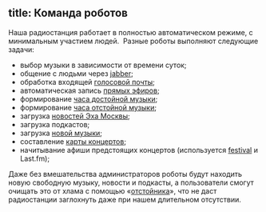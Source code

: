 title: Команда роботов
---
Наша радиостанция работает в полностью автоматическом режиме, с минимальным
участием людей.  Разные роботы выполняют следующие задачи:

- выбор музыки в зависимости от времени суток;
- общение с людьми через [jabber](/jabber.html);
- обработка входящей [голосовой почты](/hotline/);
- автоматическая запись [прямых эфиров](/live.html);
- формирование [часа достойной музыки](/programs/hitlist.html);
- формирование [часа отстойной музыки](/programs/shitlist.html);
- загрузка [новостей Эха Москвы](http://echo.msk.ru/sound/lastnews.html);
- загрузка подкастов;
- загрузка [новой музыки](/music.html);
- составление [карты концертов](music.html#map);
- начитывание афиши предстоящих концертов (используется [festival][] и Last.fm);

Даже без вмешательства администраторов роботы будут находить новую свободную
музыку, новости и подкасты, а пользователи смогут очищать это от хлама с помощью
«[отстойника](/programs/shitlist.html)», что не даст радиостанции заглохнуть
даже при нашем длительном отсутствии.

[festival]: http://www.cstr.ed.ac.uk/projects/festival/
